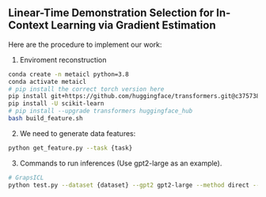 ## Linear-Time Demonstration Selection for In-Context Learning via Gradient Estimation

Here are the procedure to implement our work:

1. Enviroment reconstruction
```bash
conda create -n metaicl python=3.8
conda activate metaicl
# pip install the correct torch version here
pip install git+https://github.com/huggingface/transformers.git@c37573806ab3526dd805c49cbe2489ad4d68a9d7
pip install -U scikit-learn
# pip install --upgrade transformers huggingface_hub
bash build_feature.sh
```

2. We need to generate data features:
```bash
python get_feature.py --task {task}
```


3. Commands to run inferences (Use gpt2-large as an example).
```bash
# GrapsICL
python test.py --dataset {dataset} --gpt2 gpt2-large --method direct --do_zeroshot --test_batch_size 4 --use_demonstrations  --seed 100 --k {number} --estim
```
